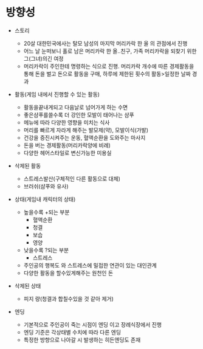 방향성
=====

* 스토리

  * 20살 대한민국에사는 탈모 남성의 마지막 머리카락 한 올 의 관점에서 진행
  * 어느 날 눈떠보니 홀로 남은 머리카락 한 올..친구, 가족 머리카락을 되찾기 위한 그(그녀)의긴 여정
  * 머리카락이 주인한테 명령하는 식으로 진행. 머리카락 개수에 따른 경제활동을 통해 돈을 벌고 돈으로 
     활동을 구매, 하루에 제한된 횟수의 활동>일정한 날짜 경과

* 활동(게임 내에서 진행할 수 있는 활동)

  * 활동을끝내게되고 다음날로 넘어가게 하는 수면
  * 좋은샴푸를쓸수록 더 강인한 모발이 태어나는 샴푸
  * 메뉴에 따라 다양한 영향을 미치는 식사
  * 머리를 빠르게 자라게 해주는 발모제(약), 모발이식(가발)
  * 건강을 증진시켜주는 운동, 혈액순환을 도와주는 마사지
  * 돈을 버는 경제활동(머리카락양에 비례)
  * 다양한 헤어스타일로 변신가능한 미용실

* 삭제된 활동

  * 스트레스발산(구체적인 다른 활동으로 대체)
  * 브러쉬(샴푸와 유사)

* 상태(게임내 캐릭터의 상태)

  * 높을수록 +되는 부분
    * 혈액순환
    * 청결
    * 보습
    * 영양
  * 낮을수록 ?되는 부분
    * 스트레스
  * 주인공의 행복도 와 스트레스에 밀접한 연관이 있는 대인관계 
  * 다양한 활동을 할수있게해주는 원천인 돈

* 삭제된 상태

  * 피지 량(청결과 합칠수있을 것 같아 제거)

* 엔딩

  * 기본적으로 주인공이 죽는 시점이 엔딩 이고 장례식장에서 진행
  * 엔딩 기준은 각상태별 수치에 따라 다른 엔딩	
  * 특정한 방향으로 나아갈 시 발생하는 히든엔딩도 존재
